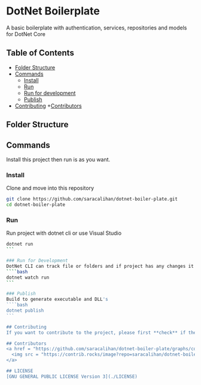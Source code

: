 # DotNet Boilerplate
A basic boilerplate with authentication, services, repositories and models for DotNet Core

## Table of Contents
+ [Folder Structure](#folder-structure)
+ [Commands](#commands)
  + [Install](#install)
  + [Run](#run)
  + [Run for development](#run-for-development)
  + [Publish](#publish)
+ [Contributing](#contributing)
+[Contributors](#contributors)

## Folder Structure
## Commands
Install this project then run is as you want.
### Install
Clone and move into this repository
```bash
git clone https://github.com/saracalihan/dotnet-boiler-plate.git
cd dotnet-boiler-plate 
```

### Run
Run project with dotnet cli or use Visual Studio
````bash
dotnet run
```

### Run for Development
DotNet CLI can track file or folders and if project has any changes it will hotreload the project
````bash
dotnet watch run
```

### Publish
Build to generate executable and DLL's
````bash
dotnet publish
```

## Contributing
If you want to contribute to the project, please first **check** if the work you are doing is already an **issue**. If there is an issue and there is someone assigned to the issue, **contact that person**. If there is no issue, you can send your development to the project managers by opening a **pull request**. Please read [CONTRIBUTING.md](./CONTRIBUTING.md)

## Contributors
<a href = "https://github.com/saracalihan/dotnet-boiler-plate/graphs/contributors">
  <img src = "https://contrib.rocks/image?repo=saracalihan/dotnet-boiler-plate"/>
</a>

## LICENSE
[GNU GENERAL PUBLIC LICENSE Version 3](./LICENSE)
